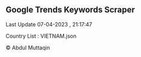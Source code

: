 

## Google Trends Keywords Scraper 
 
Last Update 07-04-2023 , 21:17:47

Country List :
VIETNAM.json



© Abdul Muttaqin 

